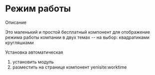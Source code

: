 # Режим работы

Описание

Это маленький и простой бесплатный компонент для отображение режима работы компании в двух темах -- на выбор: 
квадратиками 
кругляшками

Установка автоматическая 
1. установить модуль 
2. разместить на странице компонент yenisite:worktime